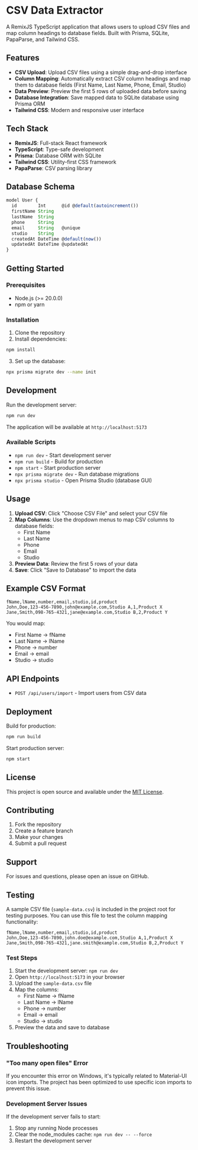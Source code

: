 # CSV Data Extractor

A RemixJS TypeScript application that allows users to upload CSV files and map column headings to database fields. Built with Prisma, SQLite, PapaParse, and Tailwind CSS.

## Features

- **CSV Upload**: Upload CSV files using a simple drag-and-drop interface
- **Column Mapping**: Automatically extract CSV column headings and map them to database fields (First Name, Last Name, Phone, Email, Studio)
- **Data Preview**: Preview the first 5 rows of uploaded data before saving
- **Database Integration**: Save mapped data to SQLite database using Prisma ORM
- **Tailwind CSS**: Modern and responsive user interface

## Tech Stack

- **RemixJS**: Full-stack React framework
- **TypeScript**: Type-safe development
- **Prisma**: Database ORM with SQLite
- **Tailwind CSS**: Utility-first CSS framework
- **PapaParse**: CSV parsing library

## Database Schema

```typescript
model User {
  id        Int      @id @default(autoincrement())
  firstName String
  lastName  String
  phone     String
  email     String   @unique
  studio    String
  createdAt DateTime @default(now())
  updatedAt DateTime @updatedAt
}
```

## Getting Started

### Prerequisites

- Node.js (>= 20.0.0)
- npm or yarn

### Installation

1. Clone the repository
2. Install dependencies:

```sh
npm install
```

3. Set up the database:

```sh
npx prisma migrate dev --name init
```

## Development

Run the development server:

```sh
npm run dev
```

The application will be available at `http://localhost:5173`

### Available Scripts

- `npm run dev` - Start development server
- `npm run build` - Build for production
- `npm start` - Start production server
- `npx prisma migrate dev` - Run database migrations
- `npx prisma studio` - Open Prisma Studio (database GUI)

## Usage

1. **Upload CSV**: Click "Choose CSV File" and select your CSV file
2. **Map Columns**: Use the dropdown menus to map CSV columns to database fields:
   - First Name
   - Last Name
   - Phone
   - Email
   - Studio
3. **Preview Data**: Review the first 5 rows of your data
4. **Save**: Click "Save to Database" to import the data

## Example CSV Format

```csv
fName,lName,number,email,studio,id,product
John,Doe,123-456-7890,john@example.com,Studio A,1,Product X
Jane,Smith,098-765-4321,jane@example.com,Studio B,2,Product Y
```

You would map:
- First Name → fName
- Last Name → lName
- Phone → number
- Email → email
- Studio → studio

## API Endpoints

- `POST /api/users/import` - Import users from CSV data

## Deployment

Build for production:

```sh
npm run build
```

Start production server:

```sh
npm start
```

## License

This project is open source and available under the [MIT License](LICENSE).

## Contributing

1. Fork the repository
2. Create a feature branch
3. Make your changes
4. Submit a pull request

## Support

For issues and questions, please open an issue on GitHub.

## Testing

A sample CSV file (`sample-data.csv`) is included in the project root for testing purposes. You can use this file to test the column mapping functionality:

```csv
fName,lName,number,email,studio,id,product
John,Doe,123-456-7890,john.doe@example.com,Studio A,1,Product X
Jane,Smith,098-765-4321,jane.smith@example.com,Studio B,2,Product Y
```

### Test Steps

1. Start the development server: `npm run dev`
2. Open `http://localhost:5173` in your browser
3. Upload the `sample-data.csv` file
4. Map the columns:
   - First Name → fName
   - Last Name → lName
   - Phone → number
   - Email → email
   - Studio → studio
5. Preview the data and save to database

## Troubleshooting

### "Too many open files" Error

If you encounter this error on Windows, it's typically related to Material-UI icon imports. The project has been optimized to use specific icon imports to prevent this issue.

### Development Server Issues

If the development server fails to start:
1. Stop any running Node processes
2. Clear the node_modules cache: `npm run dev -- --force`
3. Restart the development server
